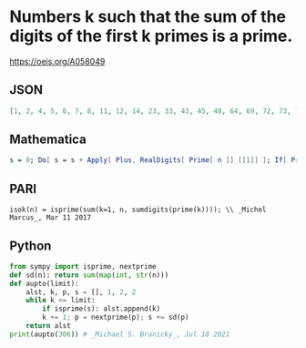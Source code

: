 # Numbers k such that the sum of the digits of the first k primes is a prime\.
https://oeis.org/A058049
## JSON
```JSON
[1, 2, 4, 5, 6, 7, 8, 11, 12, 14, 23, 33, 43, 45, 48, 64, 69, 72, 73, 77, 87, 94, 95, 96, 98, 110, 118, 124, 130, 133, 140, 148, 152, 154, 157, 162, 171, 174, 178, 181, 196, 200, 201, 206, 210, 212, 219, 232, 241, 244, 253, 257, 267, 269, 272, 277, 299, 304, 306]
```
## Mathematica
```Mathematica
s = 0; Do[ s = s + Apply[ Plus, RealDigits[ Prime[ n ]] [[1]] ]; If[ PrimeQ[ s ], Print[ n ] ], {n, 0, 1000} ].
```
## PARI
```PARI
isok(n) = isprime(sum(k=1, n, sumdigits(prime(k)))); \\ _Michel Marcus_, Mar 11 2017
```
## Python
```Python
from sympy import isprime, nextprime
def sd(n): return sum(map(int, str(n)))
def aupto(limit):
    alst, k, p, s = [], 1, 2, 2
    while k <= limit:
        if isprime(s): alst.append(k)
        k += 1; p = nextprime(p); s += sd(p)
    return alst
print(aupto(306)) # _Michael S. Branicky_, Jul 18 2021
```
